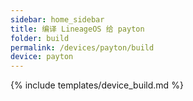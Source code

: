 ```yaml
---
sidebar: home_sidebar
title: 编译 LineageOS 给 payton
folder: build
permalink: /devices/payton/build
device: payton
---
```

{% include templates/device_build.md %}
